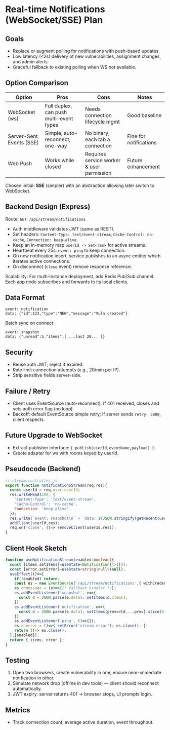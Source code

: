 # Real-time Notifications (WebSocket/SSE) Plan

## Goals
- Replace or augment polling for notifications with push-based updates.
- Low latency (<2s) delivery of new vulnerabilities, assignment changes, and admin alerts.
- Graceful fallback to existing polling when WS not available.

## Option Comparison
| Option | Pros | Cons | Notes |
| ------ | ---- | ---- | ----- |
| WebSocket (ws) | Full duplex, can push multi-event types | Needs connection lifecycle mgmt | Good baseline |
| Server-Sent Events (SSE) | Simple, auto-reconnect, one-way | No binary, each tab a connection | Fine for notifications |
| Web Push | Works while closed | Requires service worker & user permission | Future enhancement |

Chosen initial: **SSE** (simpler) with an abstraction allowing later switch to WebSocket.

## Backend Design (Express)
Route: `GET /api/stream/notifications`
- Auth middleware validates JWT (same as REST).
- Set headers: `Content-Type: text/event-stream`, `Cache-Control: no-cache`, `Connection: keep-alive`.
- Keep an in-memory map `userId -> Set<res>` for active streams.
- Heartbeat every 25s: `event: ping` to keep connection.
- On new notification insert, service publishes to an async emitter which iterates active connections.
- On disconnect (`close` event) remove response reference.

Scalability: For multi-instance deployment, add Redis Pub/Sub channel. Each app node subscribes and forwards to its local clients.

## Data Format
```
event: notification
data: {"id":123,"type":"NEW","message":"Vuln created"}
```
Batch sync on connect:
```
event: snapshot
data: {"unread":5,"items":[ ...last 20... ]}
```

## Security
- Reuse auth JWT; reject if expired.
- Rate limit connection attempts (e.g., 20/min per IP).
- Strip sensitive fields server-side.

## Failure / Retry
- Client uses EventSource (auto-reconnect). If 401 received, closes and sets auth error flag (no loop).
- Backoff: default EventSource simple retry; if server sends `retry: 5000`, client respects.

## Future Upgrade to WebSocket
- Extract publisher interface: `{ publish(userId,eventName,payload) }`.
- Create adapter for ws with rooms keyed by userId.

## Pseudocode (Backend)
```js
// stream.controller.js
export function notificationsStream(req,res){
  const userId = req.user.userId;
  res.writeHead(200, {
    'Content-Type': 'text/event-stream',
    'Cache-Control': 'no-cache',
    Connection: 'keep-alive'
  });
  res.write(`event: snapshot\n` + `data: ${JSON.stringify(getRecent(userId))}\n\n`);
  addClient(userId,res);
  req.on('close', ()=> removeClient(userId,res));
}
```

## Client Hook Sketch
```ts
function useNotificationStream(enabled:boolean){
  const [items,setItems]=useState<Notification[]>([]);
  const [error,setError]=useState<string|null>(null);
  useEffect(()=>{
    if(!enabled) return;
    const es = new EventSource('/api/stream/notifications',{ withCredentials:true });
    es.onmessage = (e)=>{/* fallback handler */};
    es.addEventListener('snapshot', e=>{
      const d = JSON.parse(e.data); setItems(d.items);
    });
    es.addEventListener('notification', e=>{
      const d = JSON.parse(e.data); setItems(prev=>[d,...prev].slice(0,50));
    });
    es.addEventListener('ping', ()=>{});
    es.onerror = ()=>{ setError('stream error'); es.close(); };
    return ()=> es.close();
  },[enabled]);
  return { items, error };
}
```

## Testing
1. Open two browsers, create vulnerability in one, ensure near-immediate notification in other.
2. Simulate network drop (offline in dev tools) — client should reconnect automatically.
3. JWT expiry: server returns 401 -> browser stops, UI prompts login.

## Metrics
- Track connection count, average active duration, event throughput.

